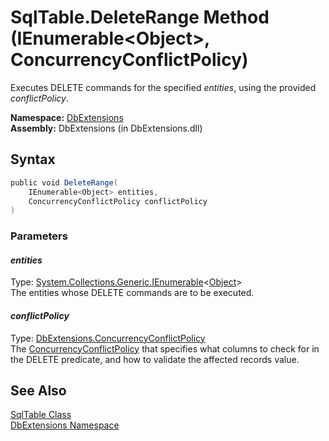 SqlTable.DeleteRange Method (IEnumerable&lt;Object>, ConcurrencyConflictPolicy)
===============================================================================
Executes DELETE commands for the specified *entities*, using the provided *conflictPolicy*.

**Namespace:** [DbExtensions][1]  
**Assembly:** DbExtensions (in DbExtensions.dll)

Syntax
------

```csharp
public void DeleteRange(
	IEnumerable<Object> entities,
	ConcurrencyConflictPolicy conflictPolicy
)
```

### Parameters

#### *entities*
Type: [System.Collections.Generic.IEnumerable][2]&lt;[Object][3]>  
The entities whose DELETE commands are to be executed.

#### *conflictPolicy*
Type: [DbExtensions.ConcurrencyConflictPolicy][4]  
The [ConcurrencyConflictPolicy][4] that specifies what columns to check for in the DELETE predicate, and how to validate the affected records value.


See Also
--------
[SqlTable Class][5]  
[DbExtensions Namespace][1]  

[1]: ../README.md
[2]: http://msdn.microsoft.com/en-us/library/9eekhta0
[3]: http://msdn.microsoft.com/en-us/library/e5kfa45b
[4]: ../ConcurrencyConflictPolicy/README.md
[5]: README.md